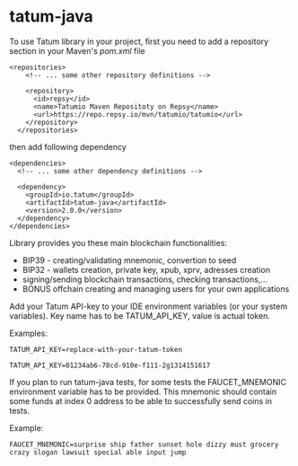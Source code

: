 # tatum-java

To use Tatum library in your project, first you need to add a repository section in your Maven's *pom.xml* file
```
<repositories>
    <!-- ... some other repository definitions -->

    <repository>
      <id>repsy</id>
      <name>Tatumio Maven Repositoty on Repsy</name>
      <url>https://repo.repsy.io/mvn/tatumio/tatumio</url>
    </repository>
  </repositories>
```

then add following dependency
```
<dependencies>
  <!-- ... some other dependency definitions -->

  <dependency>
    <groupId>io.tatum</groupId>
    <artifactId>tatum-java</artifactId>
    <version>2.0.0</version>
  </dependency>
</dependencies>
```

Library provides you these main blockchain functionalities:
- BIP39 - creating/validating mnemonic, convertion to seed
- BIP32 - wallets creation, private key, xpub, xprv, adresses creation
- signing/sending blockchain transactions, checking transactions,...
- BONUS offchain creating and managing users for your own applications

Add your Tatum API-key to your IDE environment variables (or your system variables).
Key name has to be TATUM_API_KEY, value is actual token.

Examples:

`TATUM_API_KEY=replace-with-your-tatum-token`
  
`TATUM_API_KEY=01234ab6-78cd-910e-f111-2g1314151617`

If you plan to run tatum-java tests, for some tests the FAUCET_MNEMONIC environment variable has to be provided.
This mnemonic should contain some funds at index 0 address to be able to successfully send coins in tests.

Example:

`FAUCET_MNEMONIC=surprise ship father sunset hole dizzy must grocery crazy slogan lawsuit special able input jump`
